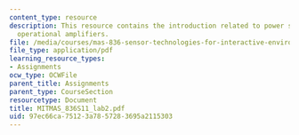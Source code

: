 ```yaml
---
content_type: resource
description: This resource contains the introduction related to power supplies and
  operational amplifiers.
file: /media/courses/mas-836-sensor-technologies-for-interactive-environments-spring-2011/97ec66ca75123a7857283695a2115303_MITMAS_836S11_lab2.pdf
file_type: application/pdf
learning_resource_types:
- Assignments
ocw_type: OCWFile
parent_title: Assignments
parent_type: CourseSection
resourcetype: Document
title: MITMAS_836S11_lab2.pdf
uid: 97ec66ca-7512-3a78-5728-3695a2115303
---
```

